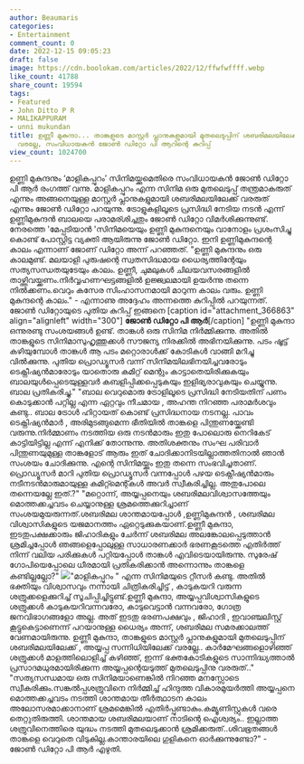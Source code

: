 ```yaml
---
author: Beaumaris
categories:
- Entertainment
comment_count: 0
date: 2022-12-15 09:05:23
draft: false
image: https://cdn.boolokam.com/articles/2022/12/ffwfwffff.webp
like_count: 41788
share_count: 19594
tags:
- Featured
- John Ditto P R
- MALIKAPPURAM
- unni mukundan
title: ഉണ്ണീ മുകുന്ദാ... താങ്കളുടെ മാസ്റ്റർ പ്ലാനുകളുമായി മുതലെടുപ്പിന് ശബരിമലയിലേക്ക്
  വരല്ലേ, സംവിധായകൻ ജോണ്‍ ഡിറ്റോ പി ആറിന്റെ കുറിപ്പ്
view_count: 1024700
---
```


ഉണ്ണി മുകുന്ദനും ‘മാളികപ്പുറം’ സിനിമയ്ക്കുമെതിരെ സംവിധായകന്‍ ജോണ്‍ ഡിറ്റോ പി ആർ രംഗത്ത് വന്നു. മാളികപ്പുറം എന്ന സിനിമ ഒരു മുതലെടുപ്പ് തന്ത്രമാകരുത് എന്നും അങ്ങനെയുള്ള മാസ്റ്റര്‍ പ്ലാനുകളുമായി ശബരിമലയിലേക്ക് വരരുത് എന്നും ജോണ്‍ ഡിറ്റോ പറയുന്നു. ട്രോളുകളിലൂടെ പ്രസിദ്ധി നേടിയ നടന്‍ എന്ന് ഉണ്ണിമുകുന്ദൻ ബാലയെ പരാമര്ശിച്ചതും ജോണ്‍ ഡിറ്റോ വിമർശിക്കുന്നുണ്ട്. നേരത്തെ 'മേപ്പടിയാൻ 'സിനിമയെയും ഉണ്ണി മുകുന്ദനെയും വാനോളം പ്രശംസിച്ചു കൊണ്ട് പോസ്റ്റിട്ട വ്യക്തി ആയിരുന്നു ജോണ്‍ ഡിറ്റോ. ഇനി ഉണ്ണിമുകുന്ദന്റെ കാലം എന്നാണ് ജോണ് ഡിറ്റോ അന്ന് പറഞ്ഞത്. "ഉണ്ണി മുകുന്ദനും ഒരു കാലമുണ്ട്. മലയാളി പുരുഷന്റെ സ്വതസിദ്ധമായ ധൈര്യത്തിന്റേയും സത്യസന്ധതയുടേയും കാലം. ഉണ്ണീ, ചുമലുകൾ ചിലയവസരങ്ങളിൽ താഴ്ത്തിവയ്ക്കണം.നിർവ്വഹണഘട്ടങ്ങളിൽ ഉജ്ജ്വലമായി ഉയർന്നു തന്നെ നിൽക്കണം.വെറും കസേര സിംഹാസനമായി മാറുന്ന കാലം വരും. ഉണ്ണി മുകുന്ദന്റെ കാലം." - എന്നാണു അദ്ദേഹം അന്നത്തെ കുറിപ്പിൽ പറയുന്നത്. ജോണ്‍ ഡിറ്റോയുടെ പുതിയ കുറിപ്പ് ഇങ്ങനെ [caption id="attachment_366863" align="alignleft" width="300"] **ജോണ്‍ ഡിറ്റോ പി ആർ**[/caption] "ഉണ്ണി മുകുന്ദാ ഒന്നുരണ്ടു സംശയങ്ങൾ ഉണ്ട്. താങ്കൾ ഒരു സിനിമ നിർമ്മിക്കുന്നു. അതിൽ താങ്കളുടെ സിനിമാസുഹൃത്തുക്കൾ സൗജന്യ നിരക്കിൽ അഭിനയിക്കുന്നു. പടം ഷൂട്ട് കഴിയുമ്പോൾ താങ്കൾ ആ പടം മറ്റൊരാൾക്ക് കോടികൾ വാങ്ങി മറിച്ചു വിൽക്കുന്നു. പുതിയ പ്രൊഡ്യൂസർ വന്ന് സിനിമയിലഭിനയിച്ചവരോടും ടെക്നീഷ്യൻമാരോടും യാതൊരു കമിറ്റ് മെന്റും കാട്ടാതെയിരിക്കുകയും ബാലയുൾപ്പെടെയുള്ളവർ കബളിപ്പിക്കപ്പെടുകയും ഇളിഭ്യരാവുകയും ചെയ്യുന്നു. ബാല പ്രതികരിച്ചു." "ബാല വെറുമൊരു ട്രോളിലൂടെ പ്രസിദ്ധി നേടിയതിന് പണം കൊടുക്കാൻ പറ്റില്ല എന്ന ഏറ്റവും നീചമായ , അഹന്ത നിറഞ്ഞ പരാമർശവും കണ്ടു.. ബാല ട്രോൾ ഹിറ്റായത് കൊണ്ട് പ്രസിദ്ധനായ നടനല്ല. പാവം ടെക്നിഷ്യൻമാർ , അരിമുടങ്ങുമെന്ന ഭീതിയിൽ താങ്കളെ പിന്തുണയ്ക്കേണ്ടി വരുന്നു.നിർമ്മാണം നടത്തിയ ഒരു നടൻമാരും ഇതു പോലൊരു നെറികേട് കാട്ടിയിട്ടില്ല എന്ന് എനിക്ക് തോന്നുന്നു. അതിശക്തനും സംഘ പരിവാർ പിന്തുണയുമുള്ള താങ്കളോട് ആരും ഇത് ചോദിക്കാനിടയില്ലാത്തതിനാൽ ഞാൻ സംശയം ചോദിക്കുന്നു. എന്റെ സിനിമയ്ക്കും ഇതു തന്നെ സംഭവിച്ചതാണ്. പ്രൊഡ്യൂസർ മാറി പുതിയ പ്രൊഡ്യൂസർ വന്നപ്പോൾ പഴയ ടെക്നീഷ്യൻമാരും നടീനടൻമാരുമായുള്ള കമിറ്റ്മെന്റ്കൾ അവർ സ്വീകരിച്ചില്ല. അതുപോലെ തന്നെയല്ലേ ഇത്.?" "മറ്റൊന്ന്, അയ്യപ്പനെയും ശബരിമലവിശ്വാസത്തേയും മൊത്തക്കച്ചവടം ചെയ്യാനുള്ള ശ്രമത്തെക്കുറിച്ചാണ് സംശയമുയരുന്നത്.ശബരിമല ശാന്തമായപ്പോൾ ,ഉണ്ണിമുകുന്ദൻ , ശബരിമല വിശ്വാസികളുടെ യജമാനത്തം ഏറ്റെടുക്കുകയാണ്.ഉണ്ണീ മുകുന്ദാ, ഇടതുപക്ഷക്കാരും ജിഹാദികളും ചേർന്ന് ശബരിമല അലങ്കോലപ്പെടുത്താൻ ശ്രമിച്ചപ്പോൾ ഞങ്ങളെപ്പോലുള്ള സാധാരണക്കാർ ഭരണകൂടത്തെ എതിർത്ത് നിന്ന് വലിയ പരിക്കുകൾ പറ്റിയപ്പോൾ താങ്കൾ എവിടെയായിരുന്നു. സുരേഷ് ഗോപിയെപ്പോലെ ധീരമായി പ്രതികരിക്കാൻ അന്നൊന്നും താങ്കളെ കണ്ടില്ലല്ലോ?" ![](https://cdn.boolokam.com/articles/2022/12/ffwfwffff.webp)"മാളികപ്പുറം " എന്ന സിനിമയുടെ റ്റീസർ കണ്ടു. അതിൽ ഭക്തിയും വിശ്വാസവും നന്നായി ചിത്രികരിച്ചിട്ട് , കാടുകയറി വരുന്ന ശത്രുക്കളെക്കുറിച്ച് സൂചിപ്പിച്ചിട്ടുണ്ട്.ഉണ്ണീ മുകുന്ദാ, അയ്യപ്പവിശ്വാസികളുടെ ശത്രുക്കൾ കാടുകയറിവന്നവരോ, കാടുവെട്ടാൻ വന്നവരോ, ഗോത്ര ജനവിഭാഗങ്ങളോ അല്ല. അത് ഇടതു ഭരണപക്ഷവും , ജിഹാദി , ഇവാഞ്ചലിസ്റ്റ് കൂട്ടുകെട്ടാണെന്ന് പറയാനുള്ള ധൈര്യം അന്ന്, ശബരിമല സമരക്കാലത്ത് വേണമായിരുന്നു. ഉണ്ണീ മുകുന്ദാ, താങ്കളുടെ മാസ്റ്റർ പ്ലാനുകളുമായി മുതലെടുപ്പിന് ശബരിമലയിലേക്ക് , അയ്യപ്പ സന്നിധിയിലേക്ക് വരല്ലേ.. കാർമേഘങ്ങളൊഴിഞ്ഞ് ശത്രുക്കൾ മാളത്തിലൊളിച്ച് കഴിഞ്ഞ്, ഇന്ന് ഭക്തകോടികളുടെ സാന്നിദ്ധ്യത്താൽ പ്രസാദമധുരമായിരിക്കുന്ന അയ്യപ്പന്റെയടുത്ത് മുതലെടുപ്പിനു വരരുത്.." "സത്യസന്ധമായ ഒരു സിനിമയാണെങ്കിൽ നിറഞ്ഞ മനസ്സോടെ സ്വീകരിക്കും.സങ്കൽപ്പശത്രുവിനെ നിർമ്മിച്ച് ഹിന്ദുത്ത വികാരമുയർത്തി അയ്യപ്പനെ മൊത്തക്കച്ചവടം നടത്തി ശാന്തമായ തീർത്ഥാടന കാലം അലോസരമാക്കാനാണ് ശ്രമമെങ്കിൽ എതിർപ്പുണ്ടാകും.കമ്യൂണിസ്റ്റുകൾ വരെ തെറ്റുതിരുത്തി. ശാന്തമായ ശബരിമലയാണ് നാടിന്റെ ഐശ്വര്യം.. ഇല്ലാത്ത ശത്രുവിനെത്തിരെ യുദ്ധം നടത്തി മുതലെടുക്കാൻ ശ്രമിക്കരുത്..ശിവഭൂതങ്ങൾ താങ്കളെ വെറുതെ വിടുകില്ല.കാന്താരയിലെ ഗുളികനെ ഓർക്കുന്നുണ്ടോ?" - ജോണ്‍ ഡിറ്റോ പി ആർ എഴുതി.  &nbsp;